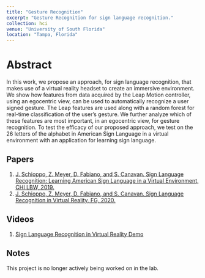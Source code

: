 ```yaml
---
title: "Gesture Recognition"
excerpt: "Gesture Recognition for sign language recognition."
collection: hci
venue: "University of South Florida"
location: "Tampa, Florida"
---
```


# Abstract
In this work, we propose an approach, for sign language recognition, that makes use of a virtual
reality headset to create an immersive environment. We show how features from data acquired by
the Leap Motion controller, using an egocentric view, can be used to automatically recognize a user
signed gesture. The Leap features are used along with a random forest for real-time classification of
the user’s gesture. We further analyze which of these features are most important, in an egocentric
view, for gesture recognition. To test the efficacy of our proposed approach, we test on the 26 letters of the alphabet in American Sign Language in a virtual environment with an application for learning sign language.

## Papers
1. [J. Schioppo, Z. Meyer, D. Fabiano, and S. Canavan. Sign Language Recognition: Learning American Sign Language in a Virtual Environment, CHI LBW, 2019.](/files/CHI_Late_Breaking_2019.pdf)
2. [J. Schioppo, Z. Meyer, D. Fabiano, and S. Canavan. Sign Language Recognition in Virtual Reality, FG, 2020.](/files/FG2020_VR_ASL_Deom.pdf)

## Videos
1. [Sign Language Recognition in Virtual Reality Demo](https://www.youtube.com/watch?v=tYG606iDfGs)

## Notes
This project is no longer actively being worked on in the lab.